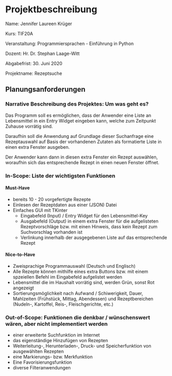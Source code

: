 # Projektbeschreibung
Name: Jennifer Laureen Krüger

Kurs: TIF20A

Veranstaltung: Programmiersprachen - Einführung in Python

Dozent: Hr. Dr. Stephan Laage-Witt

Abgabefrist: 30. Juni 2020

Projektname: Rezeptsuche

## Planungsanforderungen
### Narrative Beschreibung des Projektes: Um was geht es?
Das Programm soll es ermöglichen, dass der Anwender eine Liste an Lebensmittel in ein Entry Widget eingeben kann, welche zum Zeitpunkt Zuhause vorrätig sind.

Daraufhin soll die Anwendung auf Grundlage dieser Suchanfrage eine Rezeptauswahl auf Basis der vorhandenen Zutaten als formatierte Liste in einen extra Fenster ausgeben.

Der Anwender kann dann in diesen extra Fenster ein Rezept auswählen, woraufhin sich das entsprechende Rezept in einen neuen Fenster öffnet.

### In-Scope: Liste der wichtigsten Funktionen
#### Must-Have
- bereits 10 - 20 vorgefertigte Rezepte
- Einlesen der Rezeptdaten aus einer (JSON) Datei
- Einfaches GUI mit TKinter
    - Eingabefeld (Input) / Entry Widget für den Lebensmittel-Key
    - Ausgabefeld (Output) in einem extra Fenster für die aufgelisteten Rezeptvorschläge bzw. mit einen Hinweis, dass kein Rezept zum Suchvorschlag vorhanden ist
    - Verlinkung innerhalb der ausgegebenen Liste auf das entsprechende Rezept
#### Nice-to-Have
- Zweisprachige Programmauswahl (Deutsch und Englisch)
- Alle Rezepte können mithilfe eines extra Buttons bzw. mit einem spzeiellen Befehl im Eingabefeld aufgelistet werden
- Lebensmittel die im Haushalt vorrätig sind, werden Grün, sonst Rot angezeigt
- Sortierungsmöglichkeit nach Aufwand / Schiwerigkeit, Dauer, Mahlzeiten (Frühstück, Mittag, Abendessen) und Rezeptbereichen (Nudeln-, Kartoffel, Reis-, Fleischgerichte, etc.)

### Out-of-Scope: Funktionen die denkbar / wünschenswert wären, aber nicht implementiert werden
- einer erweiterte Suchfunktion im Internet
- das eigenständige Hinzufügen von Rezepten
- Weiterleitung-, Herunterladen-, Druck- und Speicherfunktion von ausgewählten Rezepten
- eine Markierungs- bzw. Merkfunktion
- Eine Favorisierungsfunktion
- diverse Filteranwendungen